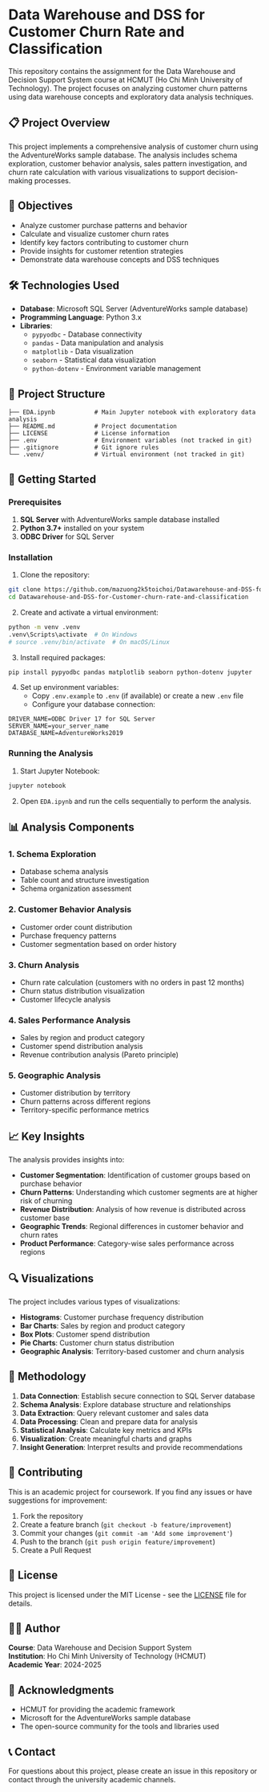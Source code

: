 # Data Warehouse and DSS for Customer Churn Rate and Classification

This repository contains the assignment for the Data Warehouse and Decision Support System course at HCMUT (Ho Chi Minh University of Technology). The project focuses on analyzing customer churn patterns using data warehouse concepts and exploratory data analysis techniques.

## 📋 Project Overview

This project implements a comprehensive analysis of customer churn using the AdventureWorks sample database. The analysis includes schema exploration, customer behavior analysis, sales pattern investigation, and churn rate calculation with various visualizations to support decision-making processes.

## 🎯 Objectives

- Analyze customer purchase patterns and behavior
- Calculate and visualize customer churn rates
- Identify key factors contributing to customer churn
- Provide insights for customer retention strategies
- Demonstrate data warehouse concepts and DSS techniques

## 🛠️ Technologies Used

- **Database**: Microsoft SQL Server (AdventureWorks sample database)
- **Programming Language**: Python 3.x
- **Libraries**:
  - `pypyodbc` - Database connectivity
  - `pandas` - Data manipulation and analysis
  - `matplotlib` - Data visualization
  - `seaborn` - Statistical data visualization
  - `python-dotenv` - Environment variable management

## 📁 Project Structure

```
├── EDA.ipynb           # Main Jupyter notebook with exploratory data analysis
├── README.md           # Project documentation
├── LICENSE             # License information
├── .env                # Environment variables (not tracked in git)
├── .gitignore          # Git ignore rules
└── .venv/              # Virtual environment (not tracked in git)
```

## 🚀 Getting Started

### Prerequisites

1. **SQL Server** with AdventureWorks sample database installed
2. **Python 3.7+** installed on your system
3. **ODBC Driver** for SQL Server

### Installation

1. Clone the repository:
```bash
git clone https://github.com/mazuong2k5toichoi/Datawarehouse-and-DSS-for-Customer-churn-rate-and-classification.git
cd Datawarehouse-and-DSS-for-Customer-churn-rate-and-classification
```

2. Create and activate a virtual environment:
```bash
python -m venv .venv
.venv\Scripts\activate  # On Windows
# source .venv/bin/activate  # On macOS/Linux
```

3. Install required packages:
```bash
pip install pypyodbc pandas matplotlib seaborn python-dotenv jupyter
```

4. Set up environment variables:
   - Copy `.env.example` to `.env` (if available) or create a new `.env` file
   - Configure your database connection:
```
DRIVER_NAME=ODBC Driver 17 for SQL Server
SERVER_NAME=your_server_name
DATABASE_NAME=AdventureWorks2019
```

### Running the Analysis

1. Start Jupyter Notebook:
```bash
jupyter notebook
```

2. Open `EDA.ipynb` and run the cells sequentially to perform the analysis.

## 📊 Analysis Components

### 1. Schema Exploration
- Database schema analysis
- Table count and structure investigation
- Schema organization assessment

### 2. Customer Behavior Analysis
- Customer order count distribution
- Purchase frequency patterns
- Customer segmentation based on order history

### 3. Churn Analysis
- Churn rate calculation (customers with no orders in past 12 months)
- Churn status distribution visualization
- Customer lifecycle analysis

### 4. Sales Performance Analysis
- Sales by region and product category
- Customer spend distribution analysis
- Revenue contribution analysis (Pareto principle)

### 5. Geographic Analysis
- Customer distribution by territory
- Churn patterns across different regions
- Territory-specific performance metrics

## 📈 Key Insights

The analysis provides insights into:

- **Customer Segmentation**: Identification of customer groups based on purchase behavior
- **Churn Patterns**: Understanding which customer segments are at higher risk of churning
- **Revenue Distribution**: Analysis of how revenue is distributed across customer base
- **Geographic Trends**: Regional differences in customer behavior and churn rates
- **Product Performance**: Category-wise sales performance across regions

## 🔍 Visualizations

The project includes various types of visualizations:

- **Histograms**: Customer purchase frequency distribution
- **Bar Charts**: Sales by region and product category
- **Box Plots**: Customer spend distribution
- **Pie Charts**: Customer churn status distribution
- **Geographic Analysis**: Territory-based customer and churn analysis

## 📝 Methodology

1. **Data Connection**: Establish secure connection to SQL Server database
2. **Schema Analysis**: Explore database structure and relationships
3. **Data Extraction**: Query relevant customer and sales data
4. **Data Processing**: Clean and prepare data for analysis
5. **Statistical Analysis**: Calculate key metrics and KPIs
6. **Visualization**: Create meaningful charts and graphs
7. **Insight Generation**: Interpret results and provide recommendations

## 🤝 Contributing

This is an academic project for coursework. If you find any issues or have suggestions for improvement:

1. Fork the repository
2. Create a feature branch (`git checkout -b feature/improvement`)
3. Commit your changes (`git commit -am 'Add some improvement'`)
4. Push to the branch (`git push origin feature/improvement`)
5. Create a Pull Request

## 📄 License

This project is licensed under the MIT License - see the [LICENSE](LICENSE) file for details.

## 👨‍🎓 Author

**Course**: Data Warehouse and Decision Support System  
**Institution**: Ho Chi Minh University of Technology (HCMUT)  
**Academic Year**: 2024-2025

## 🙏 Acknowledgments

- HCMUT for providing the academic framework
- Microsoft for the AdventureWorks sample database
- The open-source community for the tools and libraries used

## 📞 Contact

For questions about this project, please create an issue in this repository or contact through the university academic channels.
